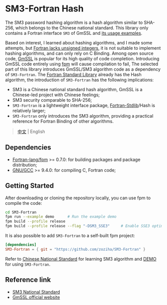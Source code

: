 # SM3-Fortran Hash

The SM3 password hashing algorithm is a hash algorithm similar to SHA-256, which belongs to the Chinese national standard. This library only contains a Fortran interface `SM3` of GmSSL and [its usage examples][7].

Based on interest, I learned about hashing algorithms, and I made some attempts, but [Fortran lacks unsigned integers][1], it is not suitable to implement hashing algorithms, and can only rely on C Binding.
Among open source code, [GmSSL][2] is popular for its high quality of code completion. Introducing GmSSL code entirely using [fpm][3] will cause compilation to fail,
The selected part of this library introduces GmSSL/SM3 algorithm code as a dependency of `SM3-Fortran`. The [Fortran Standard Library][4] already has the Hash algorithm,
the introduction of `SM3-Fortran` has the following implications:

- SM3 is a Chinese national standard hash algorithm, GmSSL is a Chinese-led project with Chinese feelings;
- SM3 security comparable to SHA-256;
- `SM3-Fortran` is a lightweight interface package, [Fortran-Stdlib][4]/Hash is relatively larger;
- `SM3-Fortran` only introduces the SM3 algorithm, providing a practical reference for Fortran Binding of other algorithms.

[1]: https://github.com/j3-fortran/fortran_proposals/issues/2
[2]: https://github.com/guanzhi/GmSSL
[3]: https://github.com/fortran-lang/fpm
[4]: https://github.com/fortran-lang/stdlib

> [中文](./README-CN.md) | English

## Dependencies

- [Fortran-lang/fpm][3] >= 0.7.0: for building packages and package distribution;
- [GNU/GCC][5] >= 9.4.0: for compiling C, Fortran code;

[5]: https://gcc.gnu.org/

## Getting Started

After downloading or cloning the repository locally, you can use fpm to compile the code:

````sh
cd SM3-Fortran
fpm run --example demo      # Run the example demo
fpm build --profile release
fpm build --profile release --flag "-DSM3_SSE3"     # Enable SSE3 optimization
````

It is also possible to add `SM3-Fortran` to a self-built fpm project:

````toml
[dependencies]
SM3-Fortran = { git = "https://github.com/zoziha/SM3-Fortran" }
````

Refer to [Chinese National Standard][6] for learning SM3 algorithm and [DEMO][7] for using `SM3-Fortran`.

[6]: http://www.oscca.gov.cn/sca/xxgk/2010-12/17/1002389/files/302a3ada057c4a73830536d03e683110.pdf
[7]: ./example/demo.f90

## Reference link

- [SM3 National Standard](https://www.oscca.gov.cn/sca/xxgk/2010-12/17/content_1002389.shtml)
- [GmSSL official website](http://gmssl.org/)